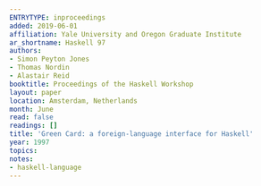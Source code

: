```yaml
---
ENTRYTYPE: inproceedings
added: 2019-06-01
affiliation: Yale University and Oregon Graduate Institute
ar_shortname: Haskell 97
authors:
- Simon Peyton Jones
- Thomas Nordin
- Alastair Reid
booktitle: Proceedings of the Haskell Workshop
layout: paper
location: Amsterdam, Netherlands
month: June
read: false
readings: []
title: 'Green Card: a foreign-language interface for Haskell'
year: 1997
topics:
notes:
- haskell-language
---
```

